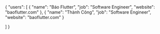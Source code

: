 
{
  "users": [
    {
      "name": "Báo Flutter",
      "job": "Software Engineer",
      "website": "baoflutter.com"
    },
    {
      "name": "Thành Công",
      "job": "Software Engineer",
      "website": "baoflutter.com"
    }
 
  ]
}
